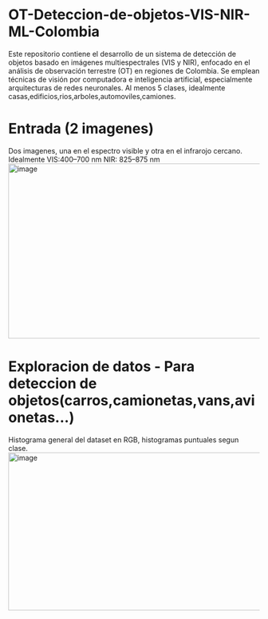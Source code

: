 # OT-Deteccion-de-objetos-VIS-NIR-ML-Colombia
Este repositorio contiene el desarrollo de un sistema de detección de objetos basado en imágenes multiespectrales (VIS y NIR), enfocado en el análisis de observación terrestre (OT) en regiones de Colombia. Se emplean técnicas de visión por computadora e inteligencia artificial, especialmente arquitecturas de redes neuronales.
Al menos 5 clases, idealmente casas,edificios,rios,arboles,automoviles,camiones.
# Entrada (2 imagenes)
Dos imagenes, una en el espectro visible y otra en el infrarojo cercano.
Idealmente VIS:400–700 nm NIR: 825–875 nm
<img width="636" height="350" alt="image" src="https://github.com/user-attachments/assets/f0eefd3b-2d63-487e-ad4c-a4c8cc2b6d68" />

# Exploracion de datos - Para deteccion de objetos(carros,camionetas,vans,avionetas...)
Histograma general del dataset en RGB, histogramas puntuales segun clase.
<img width="768" height="316" alt="image" src="https://github.com/user-attachments/assets/a853a60d-d07b-4261-9122-db69f8c24068" />


